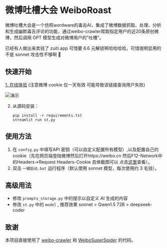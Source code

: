 # 微博吐槽大会 WeiboRoast

微博吐槽大会是一个仿照wordware的毒舌AI，集成了微博数据抓取、处理、分析和生成幽默毒舌评论的功能，通过weibo-crawler爬取指定用户的近20条原创微博，然后调用 GPT 模型生成对微博用户的"吐槽"。

已经有人做出来卖钱了 zuiti.app 可惜要 6.6 元解锁啊哈哈哈哈，可惜很明显用的不是 sonnet 攻击性不够啊 🐶

## 快速开始

<!-- 方法1. [下载 Windows 一键启动包](https://pan.baidu.com/s/15t1o2Bnu-pJuEL_Y6BA3fg?pwd=rt0p) ，在`config.py`中填写key后`一键启动.bat` -->
[1. 在线体验](https://tucaoni.online/) (注意微博 cookie 仅一天有效 可能导致该链接查询用户失败)

![演示](https://github.com/user-attachments/assets/bbcf26bd-2072-429c-9b50-876adfa6d9e8)

2. 从源码安装： 

    ``` 
    pip install -r requirements.txt
    streamlit run st.py
    ```
   

## 使用方法

1. 在 `config.py` 中填写API 密钥（可以自定义配置所有模型）,以及配置自己的cookie（先在网页端登陆微博然后打开https://weibo.cn 然后F12-Network中的Headers->Request Headers-Cookie 具体截图可以 点击[这里](https://github.com/dataabc/weibo-crawler?tab=readme-ov-file#%E5%A6%82%E4%BD%95%E8%8E%B7%E5%8F%96cookie%E5%8F%AF%E9%80%89)查看）。
2. 双击 `一键启动.bat` 运行程序（默认使用 sonnet 模型，每次使用约 3 毛钱）。


## 高级用法

- 修改 `prompts_storage.py` 中的提示以自定义 AI 生成的内容
- 修改 `st.py` 中的 `model` , 推荐效果 sonnet > Qwen1.5 72B > deepseek-coder

## 致谢

本项目直接使用了 [weibo-crawler](https://github.com/dataabc/weibo-crawler) 和 [WeiboSuperSpider](https://github.com/Python3Spiders/WeiboSuperSpider) 的代码。
